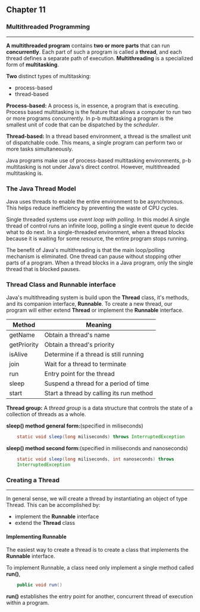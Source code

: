 ## Chapter 11
### Multithreaded Programming
-----------

__A multithreaded program__ contains __two or more parts__ that can run __concurrently__. Each part of such a program is called a __thread__, and each thread defines a separate path of execution. __Multithreading__ is a specialized form of __multitasking__.   

__Two__ distinct types of multitasking:
* process-based 
* thread-based

__Process-based:__   A process is, in essence, a program that is executing. Process based multitasking is the feature that allows a computer to run two or more programs concurrently. In p-b multitasking a program is the smallest unit of code that can be dispatched by the _scheduler_.    

__Thread-based:__   In a thread based environment, a thread is the smallest unit of dispatchable code. This means, a single program can perform two or more tasks simultaneously.

Java programs make use of process-based multitasking environments, p-b multitasking is not under Java's direct control. However, multithreaded multitasking is.

### The Java Thread Model

Java uses threads to enable the entire environment to be asynchronous.  This helps reduce inefficiency by preventing the waste of CPU cycles.

Single threaded systems use _event loop with polling_. In this model A single thread of control runs an infinite
loop, polling a single event queue to decide what to do next. In a single-threaded environment, when a thread blocks because it is waiting for
some resource, the entire program stops running.           
             
The benefit of Java's multithreading is that the main loop/polling mechanism is eliminated. One thread can pause without stopping other parts of
a program. When a thread blocks in a Java program, only the single thread that is blocked pauses.
            

### Thread Class and Runnable interface

Java's multithreading system is build upon the __Thread__ class, it's methods, and its companion interface, __Runnable__.
To create a new thread, our program will either extend __Thread__ or implement the __Runnable__ interface.

| Method | Meaning |
|------|--------|
| getName | Obtain a thread's name |
| getPriority | Obtain a thread's priority |
| isAlive | Determine if a thread is still running |
| join | Wait for a thread to terminate |
| run | Entry point for the thread |
| sleep | Suspend a thread for a period of time |
| start | Start a thread by calling its run method |

__Thread group:__ A _thread group_ is a data structure that controls the state of a collection of threads as a whole.

__sleep() method general form:__(specified in miliseconds)          
``` java
	static void sleep(long miliseconds) throws InterruptedException
```

__sleep() method second form:__(specified in miliseconds and nanoseconds)          
``` java
	static void sleep(long miliseconds, int nanoseconds) throws 
	InterruptedException
```

### Creating a Thread
---------------
In general sense, we will create a thread by instantiating an object of type Thread.
This can be accomplished by:          
* implement the __Runnable__ interface
* extend the __Thread__ class

#### Implementing Runnable
The easiest way to create a thread is to create a class that implements the __Runnable__ interface.

To implement Runnable, a class need only implement a single method called __run()__,

``` java 
	public void run()
```

__run()__ establishes the entry point for another, concurrent thread of execution within a program.
